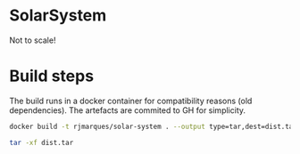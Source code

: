 # SolarSystem

Not to scale!

# Build steps

The build runs in a docker container for compatibility reasons (old dependencies). The artefacts are commited to GH for simplicity.

```bash
docker build -t rjmarques/solar-system . --output type=tar,dest=dist.tar --target release

tar -xf dist.tar
```